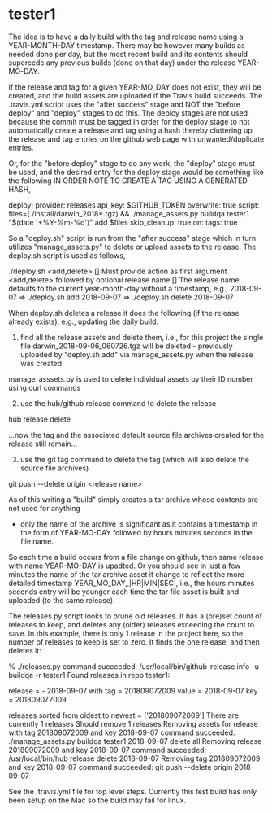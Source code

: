 # tester1

The idea is to have a daily build with the tag and release name using a YEAR-MONTH-DAY timestamp.  There may be however
many builds as needed done per day, but the most recent build and its contents should supercede any previous builds
(done on that day) under the release YEAR-MO-DAY.

If the release and tag for a given YEAR-MO_DAY does not exist, they will be created, and the build assets are
uploaded if the Travis build succeeds.  The .travis.yml script uses the "after success" stage and NOT the
"before deploy" and "deploy" stages to do this.  The deploy stages are not used because the commit must be
tagged in order for the deploy stage to not automatically create a release and tag using a hash thereby
cluttering up the release and tag entries on the github web page with unwanted/duplicate entries.

Or, for the "before deploy" stage to do any work, the "deploy" stage must be used, and the desired entry
for the deploy stage would be something like the following IN ORDER NOTE TO CREATE A TAG USING A GENERATED
HASH,

deploy:
   provider: releases
   api_key: $GITHUB_TOKEN
   overwrite: true
   script: files=(./install/darwin_2018*.tgz) && ./manage_assets.py buildqa tester1 "$(date '+%Y-%m-%d')" add $files
   skip_cleanup: true
   on:
     tags: true

So a "deploy.sh" script is run from the "after success" stage which in turn utilizes "manage_assets.py" to
delete or upload assets to the release.  The deploy.sh script is used as follows,

./deploy.sh <add,delete> [<release name>]
Must provide action as first argument <add,delete> followed by optional release name [<release name>]
The release name defaults to the current year-month-day without a timestamp, e.g., 2018-09-07
=> ./deploy.sh add 2018-09-07
=> ./deploy.sh delete 2018-09-07

When deploy.sh deletes a release it does the following (if the release already exists), e.g., updating the daily build:

1) find all the release assets and delete them, i.e., for this project the single file darwin_2018-09-06_060726.tgz 
   will be deleted - previously uploaded by "deploy.sh add" via manage_assets.py when the release was created.

manage_asssets.py is used to delete individual assets by their ID number using curl commands

2) use the hub/github release command to delete the release

hub release delete <release name>

...now the tag and the associated default source file archives created for the release still remain...

3) use the git tag command to delete the tag (which will also delete the source file archives)

git push --delete origin \<release name\>


As of this writing a "build" simply creates a tar archive whose contents are not used for anything 
- only the name of the archive is significant as it contains a timestamp
in the form of YEAR-MO-DAY followed by hours minutes seconds in the file name.

So each time a build occurs from a file change on github, then same release with name YEAR-MO-DAY is upadted.  Or you
should see in just a few minutes the name of the tar archive asset it change to reflect the more detailed timestamp
YEAR_MO_DAY_|HR|MIN|SEC|, i.e., the hours minutes seconds entry will be younger each time the tar file asset is 
built and uploaded (to the same release).


The releases.py script looks to prune old releases.  It has a (pre)set count of releases to keep, and deletes any 
(older) releases exceeding the count to save.  In this example, there is only 1 release in the project here,
so the number of releases to keep is set to zero.  It finds the one release, and then deletes it:

% ./releases.py
command succeeded: /usr/local/bin/github-release info -u buildqa -r tester1
Found releases in repo tester1:

release = - 2018-09-07 with tag = 201809072009
value = 2018-09-07
key = 201809072009

releases sorted from oldest to newest = ['201809072009']
There are currently 1 releases
Should remove 1 releases
Removing assets for release with tag 201809072009 and key 2018-09-07
command succeeded: ./manage_assets.py buildqa tester1 2018-09-07 delete all
Removing release 201809072009 and key 2018-09-07
command succeeded: /usr/local/bin/hub release delete 2018-09-07
Removing tag 201809072009 and key 2018-09-07
command succeeded: git push --delete origin 2018-09-07


See the .travis.yml file for top level steps.  Currently this test build has only been setup on the Mac so
the build may fail for linux.

